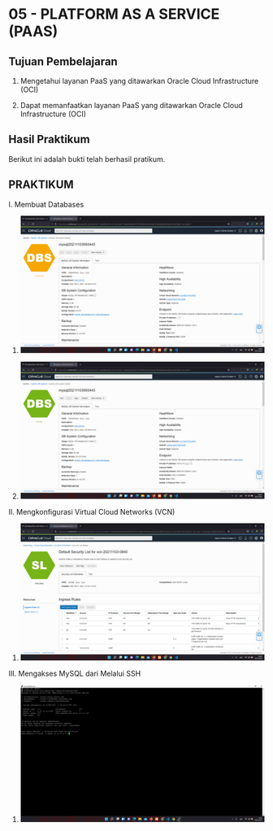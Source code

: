 # 05 - PLATFORM AS A SERVICE (PAAS)

## Tujuan Pembelajaran

1. Mengetahui layanan PaaS yang ditawarkan Oracle Cloud Infrastructure (OCI)

2. Dapat memanfaatkan layanan PaaS yang ditawarkan Oracle Cloud Infrastructure (OCI)

## Hasil Praktikum

Berikut ini adalah bukti telah berhasil pratikum.

## PRAKTIKUM
I. Membuat Databases
1. ![Langkah ](img/1.png)

2. ![Langkah](img/2.png)

II. Mengkonfigurasi Virtual Cloud Networks (VCN)

1. ![Langkah ](img/3.png)


III. Mengakses MySQL dari Melalui SSH

1. ![Langkah ](img/4.png)